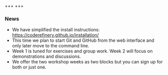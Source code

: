 +++
+++

### News

- We have simplified the install instructions: <https://coderefinery.github.io/installation/>
- This time we plan to start Git and GitHub from the web interface and only later
  move to the command line.
- Week 1 is tuned for exercises and group work. Week 2 will focus on
  demonstrations and discussions.
- We offer the two workshop weeks as two blocks but you can sign up for both or just one.
